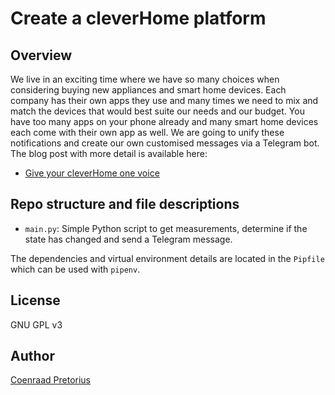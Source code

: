 # Create a cleverHome platform

## Overview

We live in an exciting time where we have so many choices when considering buying new appliances and smart home devices. Each company has their own apps they use and many times we need to mix and match the devices that would best suite our needs and our budget. You have too many apps on your phone already and many smart home devices each come with their own app as well. We are going to unify these notifications and create our own customised messages via a Telegram bot. The blog post with more detail is available here:

- [Give your cleverHome one voice](https://h3xagn.com/give-your-cleverhome-one-voice/)

## Repo structure and file descriptions

- `main.py`: Simple Python script to get measurements, determine if the state has changed and send a Telegram message.

The dependencies and virtual environment details are located in the `Pipfile` which can be used with `pipenv`.

## License

GNU GPL v3

## Author

[Coenraad Pretorius](https://h3xagn.com/coenraad-pretorius/)
